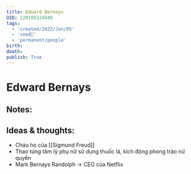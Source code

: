 ```yaml
---
title: Edward Bernays
UID: 220105224448
tags:
  - 'created/2022/Jan/05'
  - 'seed🥜'
  - 'permanent/people'
birth:
death:
publish: True
---
```

# Edward Bernays

## Notes:


## Ideas & thoughts:
- Cháu họ của [[Sigmund Freud]]
- Thao túng tâm lý phụ nữ sử dụng thuốc lá, kích động phong trào nữ quyền
- Mark Bernays Randolph → CEO của Netflix